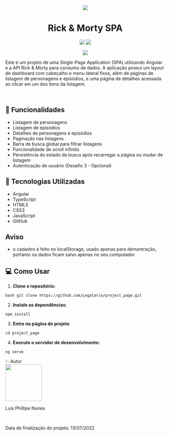 <p align="center">
  <img src="https://br.web.img3.acsta.net/pictures/17/11/06/14/13/5164749.jpg?coixp=50&coiyp=47" />
</p>
<h1 align="center">Rick & Morty SPA</h1>
<p align="center">
  <img src="http://img.shields.io/static/v1?label=STATUS&message=FINALIZADO&color=GREEN&style=for-the-badge" />
  <img src="http://img.shields.io/static/v1?label=realize%20data&message=July&color=green&style=for-the-badge" />
</p>
<p align="center">
  <img src="https://img.shields.io/github/stars/legatario?style=social" />
</p>
<p>Este é um projeto de uma Single-Page Application (SPA) utilizando Angular e a API Rick & Morty para consumo de dados. A aplicação possui um layout de dashboard com cabeçalho e menu lateral fixos, além de páginas de listagem de personagens e episódios, e uma página de detalhes acessada ao clicar em um dos itens da listagem.</p> <br>

## 🚀 Funcionalidades

- Listagem de personagens <br>
- Listagem de episódios <br>
- Detalhes de personagens e episódios <br>
- Paginação nas listagens <br>
- Barra de busca global para filtrar listagens <br>
- Funcionalidade de scroll infinito <br>
- Persistência do estado da busca após recarregar a página ou mudar de listagem <br>
- Autenticação de usuário (Desafio 3 - Opcional) <br>

## 🔧 Tecnologias Utilizadas

- Angular <br>
- TypeScript <br>
- HTML5 <br>
- CSS3 <br>
- JavaScript <br>
- GitHub <br>

##  Aviso

- o cadastro é feito no localStorage, usado apenas para demontração, portanto os dados ficam salvo apenas no seu computador

## 💻 Como Usar

1. **Clone o repositório:**

```bash git clone https://github.com/Legatario/project_page.git ```

2. **Instale as dependências:**

``npm install``

3. **Entre na página do projeto**

``cd project_page``

4. **Execute o servidor de desenvolvimento:**

``ng serve``

✨ Autor <br>
<img src="https://avatars.githubusercontent.com/u/103957268?v=4" width=115><br>
<p>Luís Phillipe Nunes</p><br>
<p>Data de finalização do projeto: 13/07/2022<p>
